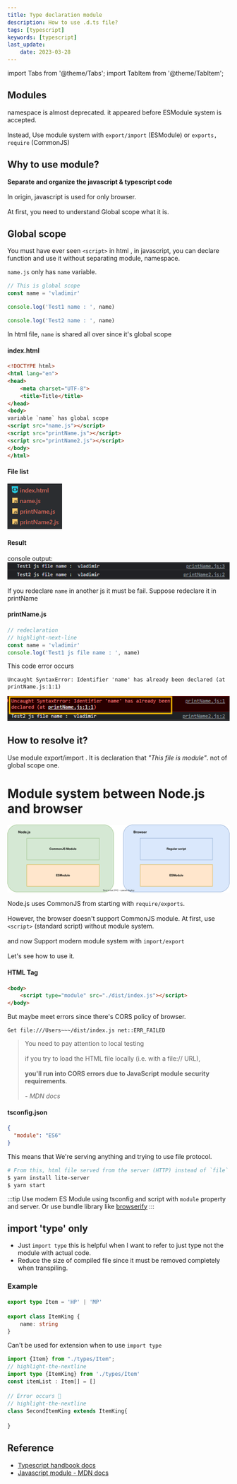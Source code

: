 ```yaml
---
title: Type declaration module
description: How to use .d.ts file?
tags: [typescript]
keywords: [typescript]
last_update:
    date: 2023-03-28
---
```


import Tabs from '@theme/Tabs';
import TabItem from '@theme/TabItem';

## Modules
namespace is almost deprecated. it appeared before ESModule system is accepted. <br></br>
Instead, Use module system with `export/import` (ESModule) or `exports, require` (CommonJS)


## Why to use module?
**Separate and organize the javascript & typescript code** <br></br>
In origin, javascript is used for only browser. <br></br>
At first, you need to understand Global scope what it is.

## Global scope
You must have ever seen `<script>` in html , in javascript, you can declare function and use it without separating module, namespace.

<Tabs>
<TabItem value="name" label="name.js">

`name.js` only has `name` variable.
```javascript
// This is global scope
const name = 'vladimir'
```
</TabItem>
<TabItem value="printName" label="printName.js">

```javascript
console.log('Test1 name : ', name)
```
</TabItem>
<TabItem value="printName2" label="printName2.js">

```javascript
console.log('Test2 name : ', name)
```
</TabItem>
</Tabs>

In html file, `name` is shared all over since it's global scope

#### index.html
```html
<!DOCTYPE html>
<html lang="en">
<head>
    <meta charset="UTF-8">
    <title>Title</title>
</head>
<body>
variable `name` has global scope
<script src="name.js"></script>
<script src="printName.js"></script>
<script src="printName2.js"></script>
</body>
</html>
```

#### File list
![File list](img/file_list.png)

#### Result
console output:
![Print result](img/global_scope.png)


If you redeclare `name` in another js it must be fail. Suppose redeclare it in printName
#### printName.js
```javascript
// redeclaration
// highlight-next-line
const name = 'vladimir'
console.log('Test1 js file name : ', name)
```

This code error occurs
```log
Uncaught SyntaxError: Identifier 'name' has already been declared (at printName.js:1:1)
```

![Fail result](img/global_scope_fail.png)


## How to resolve it?
Use module export/import . It is declaration that _"This file is module"_. not of global scope one.


# Module system between Node.js and browser
![Module system](img/Module_system.svg)

Node.js uses CommonJS from starting with `require/exports`. <br></br>
However, the browser doesn't support CommonJS module. At first, use `<script>` (standard script) without module system. <br></br>
and now Support modern module system with `import/export` <br></br>
Let's see how to use it.

#### HTML Tag
```html
<body>
    <script type="module" src="./dist/index.js"></script>
</body>
```

But maybe meet errors since there's CORS policy of browser.
```log
Get file:///Users~~~/dist/index.js net::ERR_FAILED
```

> You need to pay attention to local testing <br></br>
> if you try to load the HTML file locally (i.e. with a file:// URL), <br></br> 
> **you'll run into CORS errors due to JavaScript module security requirements**. <br></br>
> _- MDN docs_


#### tsconfig.json
```json
{
  "module": "ES6"  
}
```

This means that We're serving anything and trying to use file protocol.
```bash
# From this, html file served from the server (HTTP) instead of `file`
$ yarn install lite-server
$ yarn start
```

:::tip
Use modern ES Module using tsconfig and script with `module` property and server.
Or use bundle library like [browserify](https://github.com/browserify/browserify)
:::



## import 'type' only
- Just `import type` this is helpful when I want to refer to just type not the module with actual code.
- Reduce the size of compiled file since it must be removed completely when transpiling.

### Example 

<Tabs>
<TabItem value="type" label="types/Item.ts">

```typescript
export type Item = 'HP' | 'MP'

export class ItemKing {
    name: string
}
```
</TabItem>

<TabItem value="example" label="itemList.ts">

Can't be used for extension when to use `import type`

```typescript
import {Item} from "./types/Item";
// highlight-the-nextline
import type {ItemKing} from './types/Item'
const itemList : Item[] = []

// Error occurs 🚫
// highlight-the-nextline
class SecondItemKing extends ItemKing{

}
```
</TabItem>
</Tabs>



## Reference
- [Typescript handbook docs](https://www.typescriptlang.org/docs/handbook/2/modules.html#non-modules)
- [Javascript module - MDN docs](https://developer.mozilla.org/en-US/docs/Web/JavaScript/Guide/Modules#applying_the_module_to_your_html)
